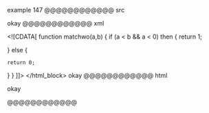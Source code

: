 example 147
@@@@@@@@@@@@ src
<![CDATA[
function matchwo(a,b)
{
  if (a < b && a < 0) then {
    return 1;

  } else {

    return 0;
  }
}
]]>
okay
@@@@@@@@@@@@ xml
<?xml version="1.0" encoding="UTF-8"?>
<!DOCTYPE document SYSTEM "CommonMark.dtd">
<document xmlns="http://commonmark.org/xml/1.0">
  <html_block>&lt;![CDATA[
function matchwo(a,b)
{
  if (a &lt; b &amp;&amp; a &lt; 0) then {
    return 1;

  } else {

    return 0;
  }
}
]]&gt;
</html_block>
  <paragraph>
    <text>okay</text>
  </paragraph>
</document>
@@@@@@@@@@@@ html
<![CDATA[
function matchwo(a,b)
{
  if (a < b && a < 0) then {
    return 1;

  } else {

    return 0;
  }
}
]]>
<p>okay</p>
@@@@@@@@@@@@

